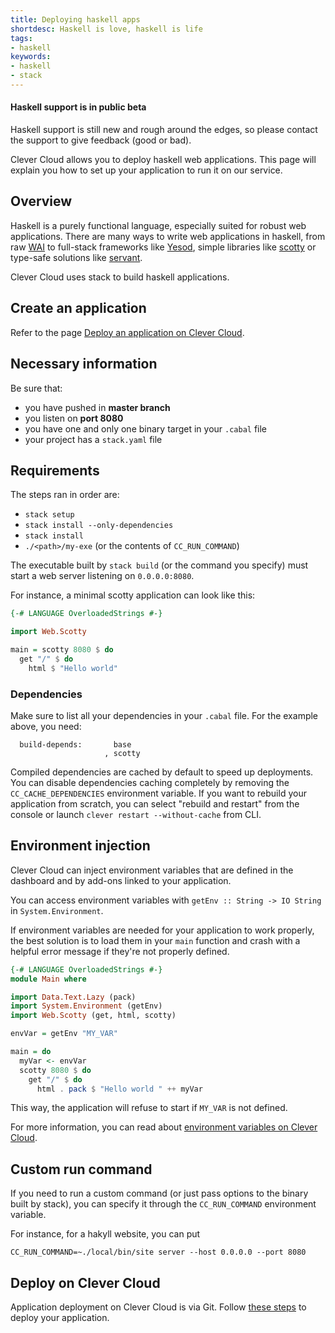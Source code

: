```yaml
---
title: Deploying haskell apps
shortdesc: Haskell is love, haskell is life
tags:
- haskell
keywords:
- haskell
- stack
---
```


<div class="panel panel-warning">
  <div class="panel-heading">
     <h4>Haskell support is in public beta</h4>
  </div>
  <div class="panel-body">
    Haskell support is still new and rough around the edges, so please contact
the support to give feedback (good or bad).
  </div>
</div>

Clever Cloud allows you to deploy haskell web applications. This page will explain
you how to set up your application to run it on our service.

## Overview

Haskell is a purely functional language, especially suited for robust web
applications. There are many ways to write web applications in haskell, from
raw [WAI](https://hackage.haskell.org/package/wai) to full-stack frameworks
like [Yesod](http://www.yesodweb.com/), simple libraries like
[scotty](https://hackage.haskell.org/package/scotty) or
type-safe solutions like [servant](https://haskell-servant.github.io/).

Clever Cloud uses stack to build haskell applications.

## Create an application

Refer to the page [Deploy an application on Clever Cloud](/doc/clever-cloud-overview/add-application/).

## Necessary information

Be sure that:

* you have pushed in <b>master branch</b>
* you listen on <b>port 8080</b>
* you have one and only one binary target in your `.cabal` file
* your project has a `stack.yaml` file

## Requirements

The steps ran in order are:

 - `stack setup`
 - `stack install --only-dependencies`
 - `stack install`
 - `./<path>/my-exe` (or the contents of `CC_RUN_COMMAND`)

The executable built by `stack build` (or the command you specify) must start a
web server listening on `0.0.0.0:8080`.

For instance, a minimal scotty application can look like this:

```haskell
{-# LANGUAGE OverloadedStrings #-}

import Web.Scotty

main = scotty 8080 $ do
  get "/" $ do
    html $ "Hello world"
```

### Dependencies

Make sure to list all your dependencies in your `.cabal` file. For the example
above, you need:

```
  build-depends:       base
                     , scotty
```

Compiled dependencies are cached by default to speed up deployments. You can
disable dependencies caching completely by removing the `CC_CACHE_DEPENDENCIES`
environment variable. If you want to rebuild your application from scratch,
you can select "rebuild and restart" from the console or launch `clever
restart --without-cache` from CLI.

## Environment injection

Clever Cloud can inject environment variables that are defined in the
dashboard and by add-ons linked to your application.

You can access environment variables with `getEnv :: String -> IO String` in
`System.Environment`.

If environment variables are needed for your application to work properly, the
best solution is to load them in your `main` function and crash with a helpful
error message if they're not properly defined.

```haskell
{-# LANGUAGE OverloadedStrings #-}
module Main where

import Data.Text.Lazy (pack)
import System.Environment (getEnv)
import Web.Scotty (get, html, scotty)

envVar = getEnv "MY_VAR"

main = do
  myVar <- envVar
  scotty 8080 $ do
    get "/" $ do
      html . pack $ "Hello world " ++ myVar
```

This way, the application will refuse to start if `MY_VAR` is not defined.

For more information, you can read about [environment variables on Clever
Cloud](/doc/admin-console/environment-variables/).

## Custom run command

If you need to run a custom command (or just pass options to the binary built
by stack), you can specify it through the `CC_RUN_COMMAND` environment variable.

For instance, for a hakyll website, you can put

```
CC_RUN_COMMAND=~./local/bin/site server --host 0.0.0.0 --port 8080
```

## Deploy on Clever Cloud

Application deployment on Clever Cloud is via Git. Follow [these
steps](/doc/clever-cloud-overview/add-application/) to deploy your
application.

